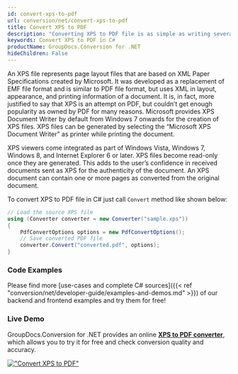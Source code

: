 ```yaml
---
id: convert-xps-to-pdf
url: conversion/net/convert-xps-to-pdf
title: Convert XPS to PDF
description: "Converting XPS to PDF file is as simple as writing several lines of C# code using GroupDocs.Conversion for .NET. Check this guide for XPS file description and complete code to perform XPS to PDF conversion."
keywords: Convert XPS to PDF in C#
productName: GroupDocs.Conversion for .NET
hideChildren: False
---
```


An XPS file represents page layout files that are based on XML Paper Specifications created by Microsoft. It was developed as a replacement of EMF file format and is similar to PDF file format, but uses XML in layout, appearance, and printing information of a document. It is, in fact, more justified to say that XPS is an attempt on PDF, but couldn’t get enough popularity as owned by PDF for many reasons. Microsoft provides XPS Document Writer by default from Windows 7 onwards for the creation of XPS files. XPS files can be generated by selecting the “Microsoft XPS Document Writer” as printer while printing the document.

XPS viewers come integrated as part of Windows Vista, Windows 7, Windows 8, and Internet Explorer 6 or later. XPS files become read-only once they are generated. This adds to the user’s confidence in received documents sent as XPS for the authenticity of the document. An XPS document can contain one or more pages as converted from the original document.

To convert XPS to PDF file in C# just call `Convert` method like shown below:

```csharp
// Load the source XPS file
using (Converter converter = new Converter("sample.xps"))
{
    PdfConvertOptions options = new PdfConvertOptions();
    // Save converted PDF file
    converter.Convert("converted.pdf", options);
}
```

### Code Examples

Please find more [use-cases and complete C# sources]({{< ref "conversion/net/developer-guide/examples-and-demos.md" >}}) of our backend and frontend examples and try them for free!

### Live Demo

GroupDocs.Conversion for .NET provides an online [**XPS to PDF converter**](https://products.groupdocs.app/conversion/xps-to-pdf), which allows you to try it for free and check conversion quality and accuracy.

[!["Convert XPS to PDF"](conversion/net/images/convert-xps-to-pdf.png)](https://products.groupdocs.app/conversion/xps-to-pdf)